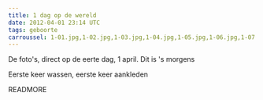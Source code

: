 ```yaml
---
title: 1 dag op de wereld
date: 2012-04-01 23:14 UTC
tags: geboorte
carroussel: 1-01.jpg,1-02.jpg,1-03.jpg,1-04.jpg,1-05.jpg,1-06.jpg,1-07.jpg,1-08.jpg,1-09.jpg,1-10.jpg,1-11.jpg,1-12.jpg,1-13.jpg,1-14.jpg,1-15.jpg,1-16.jpg,1-17.jpg,1-18.jpg,1-19.jpg,1-20.jpg,1-21.jpg,1-22.jpg,1-23.jpg,1-24.jpg
---
```

De foto's, direct op de eerte dag, 1 april. Dit is 's morgens

Eerste keer wassen, eerste keer aankleden

READMORE
